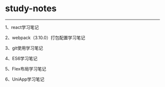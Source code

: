 # study-notes
--------------------------  

1、react学习笔记  

2、webpack（3.10.0）打包配置学习笔记  

3、git使用学习笔记  

4、ES6学习笔记  

5、Flex布局学习笔记  

6、UniApp学习笔记  



